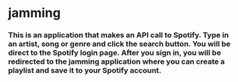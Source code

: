 # jamming

### This is an application that makes an API call to Spotify. Type in an artist, song or genre and click the search button. You will be direct to the Spotify login page. After you sign in, you will be redirected to the jamming application where you can create a playlist and save it to your Spotify account.
